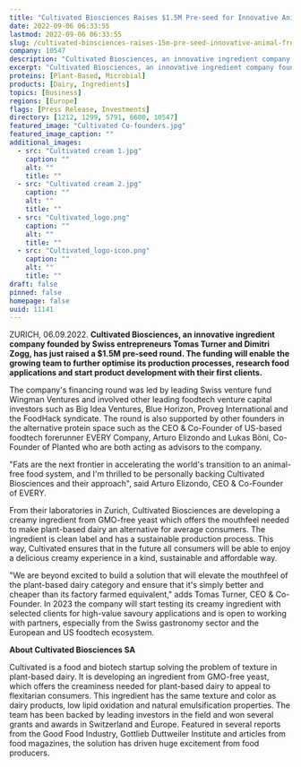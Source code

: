 ```yaml
---
title: "Cultivated Biosciences Raises $1.5M Pre-seed for Innovative Animal-Free Fats for Plant-Based Dairy"
date: 2022-09-06 06:33:55
lastmod: 2022-09-06 06:33:55
slug: /cultivated-biosciences-raises-15m-pre-seed-innovative-animal-free-fats-plant-based-dairy
company: 10547
description: "Cultivated Biosciences, an innovative ingredient company founded by Swiss entrepreneurs Tomas Turner and Dimitri Zogg, has just raised a $1.5M pre-seed round. The funding will enable the growing team to further optimise its production processes, research food applications and start product development with their first clients."
excerpt: "Cultivated Biosciences, an innovative ingredient company founded by Swiss entrepreneurs Tomas Turner and Dimitri Zogg, has just raised a $1.5M pre-seed round. The funding will enable the growing team to further optimise its production processes, research food applications and start product development with their first clients."
proteins: [Plant-Based, Microbial]
products: [Dairy, Ingredients]
topics: [Business]
regions: [Europe]
flags: [Press Release, Investments]
directory: [1212, 1299, 5791, 6600, 10547]
featured_image: "Cultivated Co-founders.jpg"
featured_image_caption: ""
additional_images:
  - src: "Cultivated cream 1.jpg"
    caption: ""
    alt: ""
    title: ""
  - src: "Cultivated cream 2.jpg"
    caption: ""
    alt: ""
    title: ""
  - src: "Cultivated_logo.png"
    caption: ""
    alt: ""
    title: ""
  - src: "Cultivated_logo-icon.png"
    caption: ""
    alt: ""
    title: ""
draft: false
pinned: false
homepage: false
uuid: 11141
---
```

ZURICH, 06.09.2022. **Cultivated Biosciences, an innovative ingredient
company founded by Swiss entrepreneurs Tomas Turner and Dimitri Zogg,
has just raised a \$1.5M pre-seed round. The funding will enable the
growing team to further optimise its production processes, research food
applications and start product development with their first clients.**

The company's financing round was led by leading Swiss venture fund
Wingman Ventures and involved other leading foodtech venture capital
investors such as Big Idea Ventures, Blue Horizon, Proveg International
and the FoodHack syndicate. The round is also supported by other
founders in the alternative protein space such as the CEO & Co-Founder
of US-based foodtech forerunner EVERY Company, Arturo Elizondo and Lukas
Böni, Co-Founder of Planted who are both acting as advisors to the
company.

\"Fats are the next frontier in accelerating the world\'s transition to
an animal-free food system, and I\'m thrilled to be personally backing
Cultivated Biosciences and their approach\", said Arturo Elizondo, CEO &
Co-Founder of EVERY.

From their laboratories in Zurich, Cultivated Biosciences are developing
a creamy ingredient from GMO-free yeast which offers the mouthfeel
needed to make plant-based dairy an alternative for average consumers.
The ingredient is clean label and has a sustainable production process.
This way, Cultivated ensures that in the future all consumers will be
able to enjoy a delicious creamy experience in a kind, sustainable and
affordable way.

"We are beyond excited to build a solution that will elevate the
mouthfeel of the plant-based dairy category and ensure that it's simply
better and cheaper than its factory farmed equivalent," adds Tomas
Turner, CEO & Co-Founder. In 2023 the company will start testing its
creamy ingredient with selected clients for high-value savoury
applications and is open to working with partners, especially from the
Swiss gastronomy sector and the European and US foodtech ecosystem.

**About Cultivated Biosciences SA**

Cultivated is a food and biotech startup solving the problem of texture
in plant-based dairy. It is developing an ingredient from GMO-free
yeast, which offers the creaminess needed for plant-based dairy to
appeal to flexitarian consumers. This ingredient has the same texture
and color as dairy products, low lipid oxidation and natural
emulsification properties. The team has been backed by leading investors
in the field and won several grants and awards in Switzerland and
Europe. Featured in several reports from the Good Food Industry,
Gottlieb Duttweiler Institute and articles from food magazines, the
solution has driven huge excitement from food producers.
